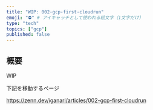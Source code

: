 ```yaml
---
title: "WIP: 002-gcp-first-cloudrun"
emoji: "⛔" # アイキャッチとして使われる絵文字（1文字だけ）
type: "tech"
topics: ["gcp"]
published: false
---
```


## 概要

WIP

下記を移動するページ

https://zenn.dev/iganari/articles/002-gcp-first-cloudrun